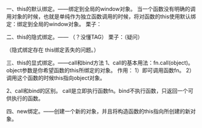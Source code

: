 一、this的默认绑定。——绑定到全局的window对象。
当一个函数没有明确的调用对象的时候，也就是单纯作为独立函数调用的时候，将对函数的this使用默认绑定：绑定到全局的window对象。
栗子：






二、this的隐式绑定。——  （？没懂TAG）
栗子：（疑问）






（隐式绑定存在 this绑定丢失的问题。）

三、this的显式绑定。——call和bind方法
1、call的基本用法：fn.call(object)。object参数是你希望函数的this所绑定的对象。
              作用：
1）即可调用函数fn。
2）调用这个函数的时候this指向object对象。

2、call和bind的区别。
call是立即执行函数fn。bind不执行函数，只返回一个可供执行的函数。

四、new绑定。——创建一个新的对象，并且将构造函数的this指向所创建的新对象。

